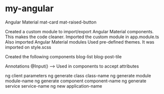 # my-angular

Angular Material
mat-card
mat-raised-button

Created a custom module to import/export Angular Material components. This makes the code cleaner.
Imported the custom module in app.module.ts
Also imported Angular Material modules
Used pre-defined themes. It was imported on style.scss

Created the following components
blog-list
blog-post-tile

Annotations
@Input() --> Used in components to accept attributes

ng client parameters
ng generate class class-name
ng generate module module-name
ng generate component component-name
ng generate service service-name
ng new application-name